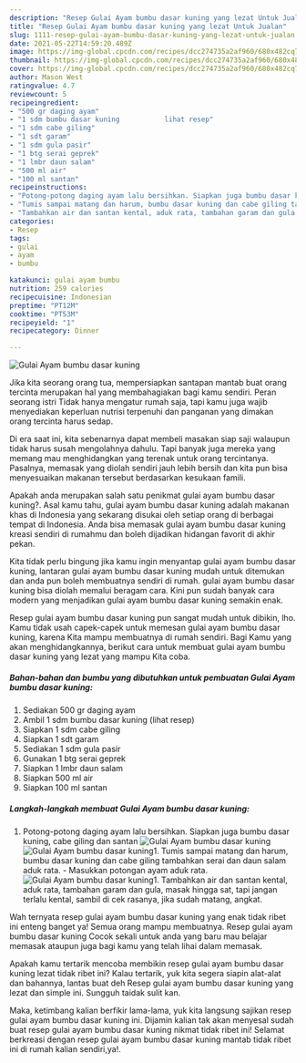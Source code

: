```yaml
---
description: "Resep Gulai Ayam bumbu dasar kuning yang lezat Untuk Jualan"
title: "Resep Gulai Ayam bumbu dasar kuning yang lezat Untuk Jualan"
slug: 1111-resep-gulai-ayam-bumbu-dasar-kuning-yang-lezat-untuk-jualan
date: 2021-05-22T14:59:20.489Z
image: https://img-global.cpcdn.com/recipes/dcc274735a2af960/680x482cq70/gulai-ayam-bumbu-dasar-kuning-foto-resep-utama.jpg
thumbnail: https://img-global.cpcdn.com/recipes/dcc274735a2af960/680x482cq70/gulai-ayam-bumbu-dasar-kuning-foto-resep-utama.jpg
cover: https://img-global.cpcdn.com/recipes/dcc274735a2af960/680x482cq70/gulai-ayam-bumbu-dasar-kuning-foto-resep-utama.jpg
author: Mason West
ratingvalue: 4.7
reviewcount: 5
recipeingredient:
- "500 gr daging ayam"
- "1 sdm bumbu dasar kuning           lihat resep"
- "1 sdm cabe giling"
- "1 sdt garam"
- "1 sdm gula pasir"
- "1 btg serai geprek"
- "1 lmbr daun salam"
- "500 ml air"
- "100 ml santan"
recipeinstructions:
- "Potong-potong daging ayam lalu bersihkan. Siapkan juga bumbu dasar kuning, cabe giling dan santan"
- "Tumis sampai matang dan harum, bumbu dasar kuning dan cabe giling tambahkan serai dan daun salam aduk rata.  Masukkan potongan ayam aduk rata."
- "Tambahkan air dan santan kental, aduk rata, tambahan garam dan gula, masak hingga sat, tapi jangan terlalu kental, sambil di cek rasanya, jika sudah matang, angkat."
categories:
- Resep
tags:
- gulai
- ayam
- bumbu

katakunci: gulai ayam bumbu 
nutrition: 259 calories
recipecuisine: Indonesian
preptime: "PT12M"
cooktime: "PT53M"
recipeyield: "1"
recipecategory: Dinner

---
```



![Gulai Ayam bumbu dasar kuning](https://img-global.cpcdn.com/recipes/dcc274735a2af960/680x482cq70/gulai-ayam-bumbu-dasar-kuning-foto-resep-utama.jpg)

Jika kita seorang orang tua, mempersiapkan santapan mantab buat orang tercinta merupakan hal yang membahagiakan bagi kamu sendiri. Peran seorang istri Tidak hanya mengatur rumah saja, tapi kamu juga wajib menyediakan keperluan nutrisi terpenuhi dan panganan yang dimakan orang tercinta harus sedap.

Di era  saat ini, kita sebenarnya dapat membeli masakan siap saji walaupun tidak harus susah mengolahnya dahulu. Tapi banyak juga mereka yang memang mau menghidangkan yang terenak untuk orang tercintanya. Pasalnya, memasak yang diolah sendiri jauh lebih bersih dan kita pun bisa menyesuaikan makanan tersebut berdasarkan kesukaan famili. 



Apakah anda merupakan salah satu penikmat gulai ayam bumbu dasar kuning?. Asal kamu tahu, gulai ayam bumbu dasar kuning adalah makanan khas di Indonesia yang sekarang disukai oleh setiap orang di berbagai tempat di Indonesia. Anda bisa memasak gulai ayam bumbu dasar kuning kreasi sendiri di rumahmu dan boleh dijadikan hidangan favorit di akhir pekan.

Kita tidak perlu bingung jika kamu ingin menyantap gulai ayam bumbu dasar kuning, lantaran gulai ayam bumbu dasar kuning mudah untuk ditemukan dan anda pun boleh membuatnya sendiri di rumah. gulai ayam bumbu dasar kuning bisa diolah memalui beragam cara. Kini pun sudah banyak cara modern yang menjadikan gulai ayam bumbu dasar kuning semakin enak.

Resep gulai ayam bumbu dasar kuning pun sangat mudah untuk dibikin, lho. Kamu tidak usah capek-capek untuk memesan gulai ayam bumbu dasar kuning, karena Kita mampu membuatnya di rumah sendiri. Bagi Kamu yang akan menghidangkannya, berikut cara untuk membuat gulai ayam bumbu dasar kuning yang lezat yang mampu Kita coba.

<!--inarticleads1-->

##### Bahan-bahan dan bumbu yang dibutuhkan untuk pembuatan Gulai Ayam bumbu dasar kuning:

1. Sediakan 500 gr daging ayam
1. Ambil 1 sdm bumbu dasar kuning           (lihat resep)
1. Siapkan 1 sdm cabe giling
1. Siapkan 1 sdt garam
1. Sediakan 1 sdm gula pasir
1. Gunakan 1 btg serai geprek
1. Siapkan 1 lmbr daun salam
1. Siapkan 500 ml air
1. Siapkan 100 ml santan




<!--inarticleads2-->

##### Langkah-langkah membuat Gulai Ayam bumbu dasar kuning:

1. Potong-potong daging ayam lalu bersihkan. Siapkan juga bumbu dasar kuning, cabe giling dan santan
<img src="https://img-global.cpcdn.com/steps/63d658df6f9b0c15/160x128cq70/gulai-ayam-bumbu-dasar-kuning-langkah-memasak-1-foto.jpg" alt="Gulai Ayam bumbu dasar kuning"><img src="https://img-global.cpcdn.com/steps/4b0eb8fb3c27eda3/160x128cq70/gulai-ayam-bumbu-dasar-kuning-langkah-memasak-1-foto.jpg" alt="Gulai Ayam bumbu dasar kuning">1. Tumis sampai matang dan harum, bumbu dasar kuning dan cabe giling tambahkan serai dan daun salam aduk rata.  - Masukkan potongan ayam aduk rata.
<img src="https://img-global.cpcdn.com/steps/65dc5887a6ba45a4/160x128cq70/gulai-ayam-bumbu-dasar-kuning-langkah-memasak-2-foto.jpg" alt="Gulai Ayam bumbu dasar kuning">1. Tambahkan air dan santan kental, aduk rata, tambahan garam dan gula, masak hingga sat, tapi jangan terlalu kental, sambil di cek rasanya, jika sudah matang, angkat.




Wah ternyata resep gulai ayam bumbu dasar kuning yang enak tidak ribet ini enteng banget ya! Semua orang mampu membuatnya. Resep gulai ayam bumbu dasar kuning Cocok sekali untuk anda yang baru mau belajar memasak ataupun juga bagi kamu yang telah lihai dalam memasak.

Apakah kamu tertarik mencoba membikin resep gulai ayam bumbu dasar kuning lezat tidak ribet ini? Kalau tertarik, yuk kita segera siapin alat-alat dan bahannya, lantas buat deh Resep gulai ayam bumbu dasar kuning yang lezat dan simple ini. Sungguh taidak sulit kan. 

Maka, ketimbang kalian berfikir lama-lama, yuk kita langsung sajikan resep gulai ayam bumbu dasar kuning ini. Dijamin kalian tak akan menyesal sudah buat resep gulai ayam bumbu dasar kuning nikmat tidak ribet ini! Selamat berkreasi dengan resep gulai ayam bumbu dasar kuning mantab tidak ribet ini di rumah kalian sendiri,ya!.

